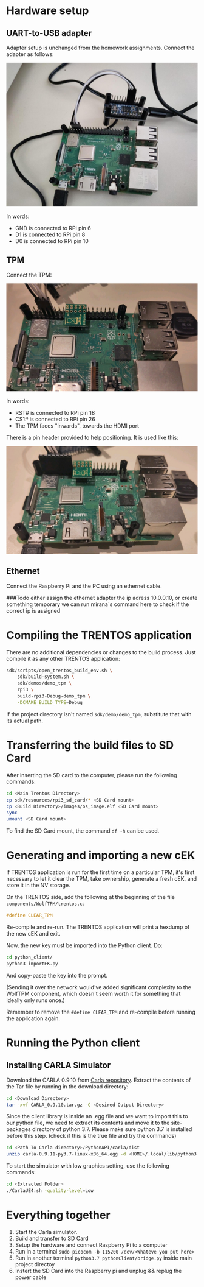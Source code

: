 # Hardware setup

## UART-to-USB adapter

Adapter setup is unchanged from the homework assignments.
Connect the adapter as follows:

![](components/WolfTPM/pics/uart.jpg)

In words:

- GND is connected to RPi pin 6
- D1 is connected to RPi pin 8
- D0 is connected to RPi pin 10

## TPM

Connect the TPM:

![](components/WolfTPM/pics/tpm.jpg)

In words:

- RST# is connected to RPi pin 18
- CS1# is connected to RPi pin 26
- The TPM faces "inwards", towards the HDMI port

There is a pin header provided to help positioning. It is used like this:

![](components/WolfTPM/pics/tpm-header.jpg)

## Ethernet

Connect the Raspberry Pi and the PC using an ethernet cable. 

###Todo either assign the ethernet adapter the ip adress 10.0.0.10, or 
create something temporary
we can run mirana`s command here to check if the correct ip is assigned
# Compiling the TRENTOS application

There are no additional dependencies or changes to the build process.
Just compile it as any other TRENTOS application:

```sh
sdk/scripts/open_trentos_build_env.sh \
    sdk/build-system.sh \
    sdk/demos/demo_tpm \
    rpi3 \
    build-rpi3-Debug-demo_tpm \
    -DCMAKE_BUILD_TYPE=Debug
```

If the project directory isn't named `sdk/demo/demo_tpm`, substitute that
with its actual path.

# Transferring the build files to SD Card
After inserting the SD card to the computer, please run the following commands:

```sh
cd <Main Trentos Directory>
cp sdk/resources/rpi3_sd_card/* <SD Card mount>
cp <Build Directory>/images/os_image.elf <SD Card mount>
sync
umount <SD Card mount>
```
To find the SD Card mount, the command `df -h` can be used.

# Generating and importing a new cEK

If TRENTOS application is run for the first time on a particular TPM, it's
first necessary to let it clear the TPM, take ownership, generate a fresh
cEK, and store it in the NV storage.

On the TRENTOS side, add the following at the beginning of the file
`components/WolfTPM/trentos.c`:

```c
#define CLEAR_TPM
```

Re-compile and re-run. The TRENTOS application will print a hexdump of the
new cEK and exit.

Now, the new key must be imported into the Python client. Do:

```sh
cd python_client/
python3 importEK.py
```

And copy-paste the key into the prompt.

(Sending it over the network would've added significant complexity to the
 WolfTPM component, which doesn't seem worth it for something that ideally
 only runs once.)

Remember to remove the `#define CLEAR_TPM` and re-compile before running
the application again.

# Running the Python client

## Installing CARLA Simulator

Download the CARLA 0.9.10 from [Carla repository](https://github.com/carla-simulator/carla/blob/master/Docs/download.md). Extract the contents of the Tar file by running in the download directory:

```sh
cd <Download Directory>
tar -xvf CARLA_0.9.10.tar.gz -C <Desired Output Directory>
```
Since the client library is inside an .egg file and we want to import this to our python file, we need to extract its contents and move it to the site-packages directory of python 3.7. Please make sure python 3.7 is installed before this step. 
(check if this is the true file and try the commands)
```sh
cd <Path To Carla directory>/PythonAPI/carla/dist
unzip carla-0.9.11-py3.7-linux-x86_64.egg -d <HOME>/.local/lib/python3.7/site-packages
```

To start the simulator with low graphics setting, use the following commands:

```sh
cd <Extracted Folder>
./CarlaUE4.sh -quality-level=Low
```
# Everything together


1) Start the Carla simulator.
2) Build and transfer to SD Card
3) Setup the hardware and connect Raspberry Pi to a computer
4) Run in a terminal `sudo picocom -b 115200 /dev/<Whateve you put here>`
5) Run in another terminal `python3.7 pythonClient/bridge.py` inside main project directoy
6) Instert the SD Card into the Raspberry pi and unplug && replug the power cable

